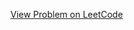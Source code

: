 [View Problem on LeetCode](https://leetcode.com/problems/divide-array-into-arrays-with-max-difference/)